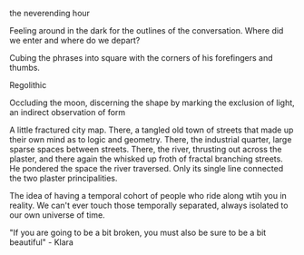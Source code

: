 the neverending hour

Feeling around in the dark for the outlines of the conversation. Where did we enter and where do we depart? 

Cubing the phrases into square with the corners of his forefingers and thumbs. 

Regolithic

Occluding the moon, discerning the shape by marking the exclusion of light, an indirect observation of form

A little fractured city map. There, a tangled old town of streets that made up their own mind as to logic and geometry. There, the industrial quarter, large sparse spaces between streets. There, the river, thrusting out across the plaster, and there again the whisked up froth of fractal branching streets. He pondered the space the river traversed. Only its single line connected the two plaster principalities.


The idea of having a temporal cohort of people who ride along wtih you in reality. We can't ever touch those temporally separated, always isolated to our own universe of time. 

"If you are going to be a bit broken, you must also be sure to be a bit beautiful" - Klara
